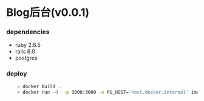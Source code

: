 # Blog后台(v0.0.1)

### dependencies

 - ruby 2.6.5
 - rails 6.0
 - postgres
 
### deploy

```bash
    > docker build .
    > docker run -d  -p 3000:3000 -e PG_HOST='host.docker.internal' image
```
